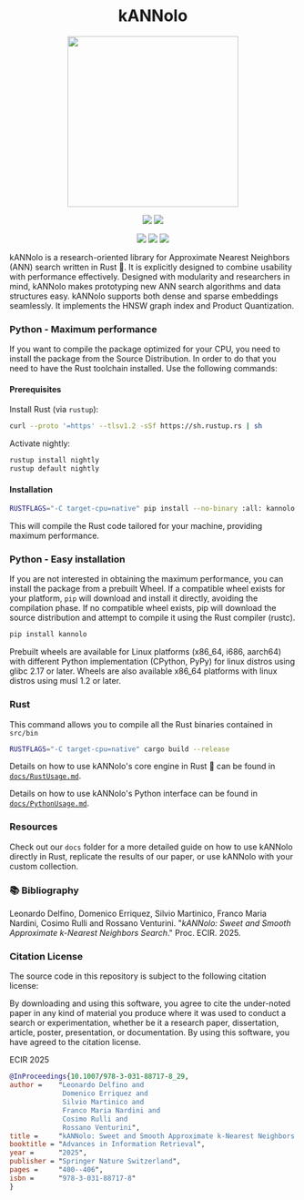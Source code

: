 

<h1 align="center">kANNolo</h1>
<p align="center">
    <img width="300px" src="/imgs/kannolo_with_text.jpeg" />
</p>

<p align="center">
    <a href="https://rdcu.be/eii62"><img src="https://badgen.net/static/paper/ECIR 2025/yellow"" /></a>  
    <a href="https://arxiv.org/abs/2501.06121"><img src="https://badgen.net/static/arXiv/2501.06121/red" /></a>
</p>

<p align="center">    
    <a href="https://crates.io/crates/kannolo"><img src="https://badgen.infra.medigy.com/crates/v/kannolo" /></a>
    <a href="https://crates.io/crates/kannolo"><img src="https://badgen.infra.medigy.com/crates/d/kannolo" /></a>
    <a href="LICENSE"><img src="https://badgen.net/static/license/MIT/blue" /></a>
</p>

<!--
<p align="center">    
    <a href="https://crates.io/crates/seismic"><img src="https://badgen.infra.medigy.com/crates/v/seismic" /></a>
    <a href="https://crates.io/crates/seismic"><img src="https://badgen.infra.medigy.com/crates/d/seismic" /></a>
    <a href="LICENSE.md"><img src="https://badgen.net/static/license/MIT/blue" /></a>
</p>

-->

kANNolo is a research-oriented library for Approximate Nearest Neighbors (ANN) search written in Rust 🦀. It is explicitly designed to combine usability with performance effectively. Designed with modularity and researchers in mind, kANNolo makes prototyping new ANN search algorithms and data structures easy. kANNolo supports both dense and sparse embeddings seamlessly. It implements the HNSW graph index and Product Quantization.


### Python - Maximum performance
If you want to compile the package optimized for your CPU, you need to install the package from the Source Distribution.
In order to do that you need to have the Rust toolchain installed. Use the following commands:
#### Prerequisites
Install Rust (via `rustup`):
```bash
curl --proto '=https' --tlsv1.2 -sSf https://sh.rustup.rs | sh
```

Activate nightly:
```bash
rustup install nightly
rustup default nightly
```

#### Installation
```bash
RUSTFLAGS="-C target-cpu=native" pip install --no-binary :all: kannolo
```
This will compile the Rust code tailored for your machine, providing maximum performance.

### Python - Easy installation
If you are not interested in obtaining the maximum performance, you can install the package from a prebuilt Wheel.
If a compatible wheel exists for your platform, `pip` will download and install it directly, avoiding the compilation phase.
If no compatible wheel exists, pip will download the source distribution and attempt to compile it using the Rust compiler (rustc).
```bash
pip install kannolo
```

Prebuilt wheels are available for Linux platforms (x86_64, i686, aarch64) with different Python implementation (CPython, PyPy) for linux distros using glibc 2.17 or later.
Wheels are also available x86_64 platforms with linux distros using musl 1.2 or later.

### Rust 

This command allows you to compile all the Rust binaries contained in `src/bin`

```bash
RUSTFLAGS="-C target-cpu=native" cargo build --release
```

Details on how to use kANNolo's core engine in Rust 🦀 can be found in [`docs/RustUsage.md`](docs/RustUsage.md).

Details on how to use kANNolo's Python interface can be found in [`docs/PythonUsage.md`](docs/PythonUsage.md).


### Resources
Check out our `docs` folder for a more detailed guide on how to use kANNolo directly in Rust, replicate the results of our paper, or use kANNolo with your custom collection. 


### <a name="bib">📚 Bibliography</a>
Leonardo Delfino, Domenico Erriquez, Silvio Martinico, Franco Maria Nardini, Cosimo Rulli and Rossano Venturini. "*kANNolo: Sweet and Smooth Approximate k-Nearest Neighbors Search*." Proc. ECIR. 2025.


### Citation License
The source code in this repository is subject to the following citation license:

By downloading and using this software, you agree to cite the under-noted paper in any kind of material you produce where it was used to conduct a search or experimentation, whether be it a research paper, dissertation, article, poster, presentation, or documentation. By using this software, you have agreed to the citation license.


ECIR 2025
```bibtex
@InProceedings{10.1007/978-3-031-88717-8_29,
author =    "Leonardo Delfino and
             Domenico Erriquez and
             Silvio Martinico and
             Franco Maria Nardini and
             Cosimo Rulli and
             Rossano Venturini",
title =     "kANNolo: Sweet and Smooth Approximate k-Nearest Neighbors Search",
booktitle = "Advances in Information Retrieval",
year =      "2025",
publisher = "Springer Nature Switzerland",
pages =     "400--406",
isbn =      "978-3-031-88717-8"
}
```

